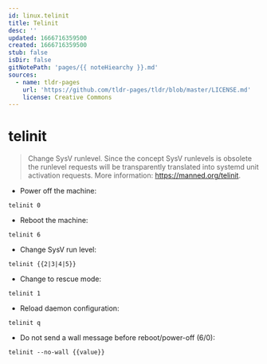 ```yaml
---
id: linux.telinit
title: Telinit
desc: ''
updated: 1666716359500
created: 1666716359500
stub: false
isDir: false
gitNotePath: 'pages/{{ noteHiearchy }}.md'
sources:
  - name: tldr-pages
    url: 'https://github.com/tldr-pages/tldr/blob/master/LICENSE.md'
    license: Creative Commons
---
```

# telinit

> Change SysV runlevel.
> Since the concept SysV runlevels is obsolete the runlevel requests will be transparently translated into systemd unit activation requests.
> More information: <https://manned.org/telinit>.

- Power off the machine:

`telinit 0`

- Reboot the machine:

`telinit 6`

- Change SysV run level:

`telinit {{2|3|4|5}}`

- Change to rescue mode:

`telinit 1`

- Reload daemon configuration:

`telinit q`

- Do not send a wall message before reboot/power-off (6/0):

`telinit --no-wall {{value}}`

